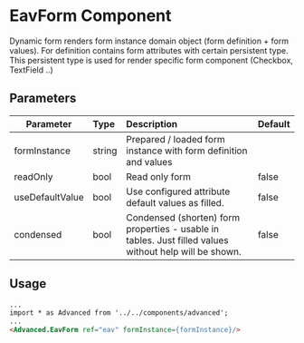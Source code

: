 # EavForm Component

Dynamic form renders form instance domain object (form definition + form values). For definition contains form attributes with certain persistent type. This persistent type is used for render specific form component (Checkbox, TextField ..)


## Parameters

| Parameter | Type | Description | Default  |
| --- | :--- | :--- | :--- |
| formInstance  | string   | Prepared / loaded form instance with form definition and values |  |
| readOnly | bool | Read only form | false |
| useDefaultValue | bool | Use configured attribute default values as filled. | false |
| condensed | bool | Condensed (shorten) form properties - usable in tables. Just filled values without help will be shown. | false |

## Usage
```html
...
import * as Advanced from '../../components/advanced';
...
<Advanced.EavForm ref="eav" formInstance={formInstance}/>
```
